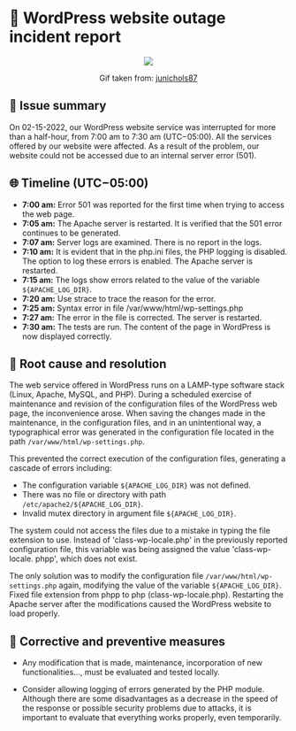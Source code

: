 # 🚨 WordPress website outage incident report

<p align="center">
  <img src=https://user-images.githubusercontent.com/77861287/154872965-afafebe6-d813-4a0f-9866-31362ad133f4.gif>
</p>

<p align="center">Gif taken from: <a href="https://tenor.com/es/ver/everything-is-fine-dog-fire-burning-nothing-wrong-gif-15379714">junichols87</a></p>


## :memo:  Issue summary

On 02-15-2022, our WordPress website service was interrupted for more than a half-hour, from 7:00 am to 7:30 am (UTC−05:00). All the services offered by our website were affected. As a result of the problem, our website could not be accessed due to an internal server error (501).

## :globe_with_meridians:  Timeline (UTC−05:00)

- **7:00 am:** Error 501 was reported for the first time when trying to access the web page.
- **7:05 am:** The Apache server is restarted. It is verified that the 501 error continues to be generated.
- **7:07 am:** Server logs are examined. There is no report in the logs.
- **7:10 am:** It is evident that in the php.ini files, the PHP logging is disabled. The option to log these errors is enabled. The Apache server is restarted.
- **7:15 am:** The logs show errors related to the value of the variable `${APACHE_LOG_DIR}`.
- **7:20 am:** Use strace to trace the reason for the error.
- **7:25 am:** Syntax error in file /var/www/html/wp-settings.php
- **7:27 am:** The error in the file is corrected. The server is restarted.
- **7:30 am:** The tests are run. The content of the page in WordPress is now displayed correctly.

## :construction:  Root cause and resolution
The web service offered in WordPress runs on a LAMP-type software stack (Linux, Apache, MySQL, and PHP). During a scheduled exercise of maintenance and revision of the configuration files of the WordPress web page, the inconvenience arose. When saving the changes made in the maintenance, in the configuration files, and in an unintentional way, a typographical error was generated in the configuration file located in the path `/var/www/html/wp-settings.php`. 

This prevented the correct execution of the configuration files, generating a cascade of errors including:
- The configuration variable `${APACHE_LOG_DIR}` was not defined.
- There was no file or directory with path `/etc/apache2/${APACHE_LOG_DIR}`.
- Invalid mutex directory in argument file `${APACHE_LOG_DIR}`. 

The system could not access the files due to a mistake in typing the file extension to use. Instead of 'class-wp-locale.php' in the previously reported configuration file, this variable was being assigned the value 'class-wp-locale. phpp', which does not exist.

The only solution was to modify the configuration file `/var/www/html/wp-settings.php` again, modifying the value of the variable `${APACHE_LOG_DIR}`. Fixed file extension from phpp to php (class-wp-locale.php). Restarting the Apache server after the modifications caused the WordPress website to load properly.

## :goal_net:  Corrective and preventive measures

 - Any modification that is made, maintenance, incorporation of new
   functionalities..., must be evaluated and tested locally.

- Consider allowing logging of errors generated by the PHP module. Although there are some disadvantages as a decrease in the speed of the response or possible security problems due to attacks, it is important to evaluate that everything works properly, even temporarily.
